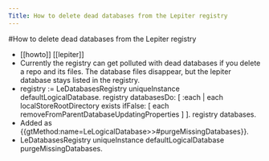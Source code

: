 ---Title: How to delete dead databases from the Lepiter registry---#How to delete dead databases from the Lepiter registry- [[howto]] [[lepiter]]- Currently the registry can get polluted with dead databases if you delete a repo and its files. The database files disappear, but the lepiter database stays listed in the registry.- registry := LeDatabasesRegistry uniqueInstance defaultLogicalDatabase.registry	databasesDo: [ :each | 		each localStoreRootDirectory exists			ifFalse: [ each removeFromParentDatabaseUpdatingProperties ] ].registry databases.- Added as {{gtMethod:name=LeLogicalDatabase>>#purgeMissingDatabases}}.- LeDatabasesRegistry uniqueInstance defaultLogicalDatabase purgeMissingDatabases.
